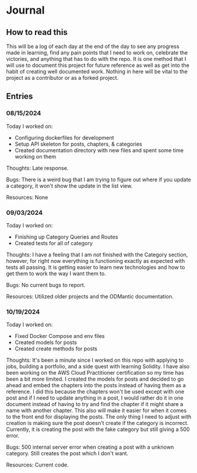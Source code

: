 # Journal 

## How to read this

This will be a log of each day at the end of the day to see any progress made in learning, find
any pain points that I need to work on, celebrate the victories, and anything that has to do with
the repo. It is one method that I will use to document this project for future reference as well
as get into the habit of creating well documented work. Nothing in here will be vital to the project
as a contributor or as a forked project. 

## Entries

### 08/15/2024

Today I worked on:

* Configuring dockerfiles for development 
* Setup API skeleton for posts, chapters, & categories
* Created documentation directory with new files and spent some time working on them

Thoughts: Late response.

Bugs: There is a weird bug that I am trying to figure out where if you update a category, it won't show 
the update in the list view. 

Resources: None

### 09/03/2024

Today I worked on:

* Finishing up Category Queries and Routes
* Created tests for all of category

Thoughts: I have a feeling that I am not finished with the Category section, however, for right now everything
is functioning exactly as expected with tests all passing. It is getting easier to learn new technologies and how
to get them to work the way I want them to.

Bugs: No current bugs to report.

Resources: Utilized older projects and the ODMantic documentation.

### 10/19/2024

Today I worked on:

* Fixed Docker Compose and env files
* Created models for posts
* Created create methods for posts

Thoughts: It's been a minute since I worked on this repo with applying to jobs, building a portfolio, and a side 
quest with learning Solidity. I have also been working on the AWS Cloud Practitioner certification so my time has 
been a bit more limited. I created the models for posts and decided to go ahead and embed the chapters into the posts 
instead of having them as a reference. I did this because the chapters won't be used except with one post and if I need 
to update anything in a post, I would rather do it in one document instead of having to try and find the chapter if it 
might share a name with another chapter. This also will make it easier for when it comes to the front end for displaying 
the posts. The only thing I need to adjust with creation is making sure the post doesn't create if the category is 
incorrect. Currently, it is creating the post with the fake category but still giving a 500 error.

Bugs: 500 internal server error when creating a post with a unknown category. Still creates the post which I don't want.

Resources: Current code.